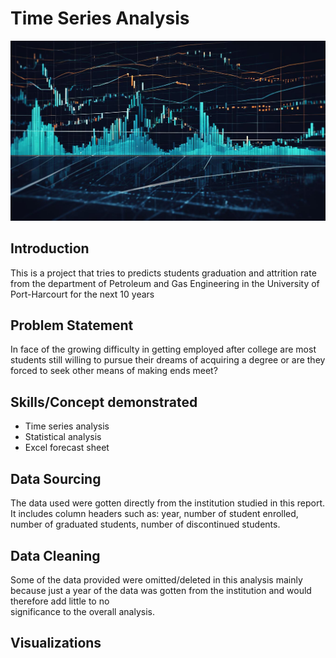 # Time Series Analysis

![](Financial-Time-Series-Analysis.jpg)

## Introduction

This is a project that tries to predicts students graduation and attrition rate from the department of Petroleum and Gas Engineering  in the University of Port-Harcourt  for the next 10 years

## Problem Statement

 In face of the growing difficulty in getting employed after college are most students still willing to pursue their dreams of acquiring a degree or are they forced to seek other means of making ends meet?

## Skills/Concept demonstrated

-	Time series analysis 
-	Statistical analysis
-	Excel forecast sheet

## Data Sourcing
  
   The data used were gotten directly from the  institution studied in this report. It includes column headers such as: year, number of student enrolled, number of graduated students,       number of discontinued students.

  ## Data Cleaning 

   Some of the data provided were omitted/deleted in this analysis mainly because just a year of the data was gotten from the institution and would therefore add little to no         
   significance to the overall analysis.

  ## Visualizations 

  
